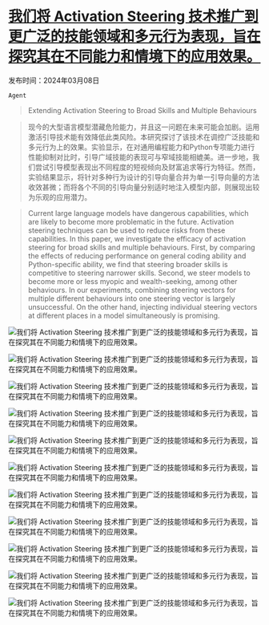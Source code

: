 # [我们将 Activation Steering 技术推广到更广泛的技能领域和多元行为表现，旨在探究其在不同能力和情境下的应用效果。](https://arxiv.org/abs/2403.05767)

发布时间：2024年03月08日

`Agent`

> Extending Activation Steering to Broad Skills and Multiple Behaviours

> 现今的大型语言模型潜藏危险能力，并且这一问题在未来可能会加剧。运用激活引导技术能有效降低此类风险。本研究探讨了该技术在调控广泛技能和多元行为上的效果。实验显示，在对通用编程能力和Python专项能力进行性能抑制对比时，引导广域技能的表现可与窄域技能相媲美。进一步地，我们尝试引导模型表现出不同程度的短视倾向及财富追求等行为特征。然而，实验结果显示，将针对多种行为设计的引导向量合并为单一引导向量的方法收效甚微；而将各个不同的引导向量分别适时地注入模型内部，则展现出较为乐观的应用潜力。

> Current large language models have dangerous capabilities, which are likely to become more problematic in the future. Activation steering techniques can be used to reduce risks from these capabilities. In this paper, we investigate the efficacy of activation steering for broad skills and multiple behaviours. First, by comparing the effects of reducing performance on general coding ability and Python-specific ability, we find that steering broader skills is competitive to steering narrower skills. Second, we steer models to become more or less myopic and wealth-seeking, among other behaviours. In our experiments, combining steering vectors for multiple different behaviours into one steering vector is largely unsuccessful. On the other hand, injecting individual steering vectors at different places in a model simultaneously is promising.

![我们将 Activation Steering 技术推广到更广泛的技能领域和多元行为表现，旨在探究其在不同能力和情境下的应用效果。](../../../paper_images/2403.05767/general_coding.png)

![我们将 Activation Steering 技术推广到更广泛的技能领域和多元行为表现，旨在探究其在不同能力和情境下的应用效果。](../../../paper_images/2403.05767/general_coding_cropped.png)

![我们将 Activation Steering 技术推广到更广泛的技能领域和多元行为表现，旨在探究其在不同能力和情境下的应用效果。](../../../paper_images/2403.05767/python_ability.png)

![我们将 Activation Steering 技术推广到更广泛的技能领域和多元行为表现，旨在探究其在不同能力和情境下的应用效果。](../../../paper_images/2403.05767/python_ability_cropped.png)

![我们将 Activation Steering 技术推广到更广泛的技能领域和多元行为表现，旨在探究其在不同能力和情境下的应用效果。](../../../paper_images/2403.05767/single_steering_layer_15.png)

![我们将 Activation Steering 技术推广到更广泛的技能领域和多元行为表现，旨在探究其在不同能力和情境下的应用效果。](../../../paper_images/2403.05767/layer_15_all_results.png)

![我们将 Activation Steering 技术推广到更广泛的技能领域和多元行为表现，旨在探究其在不同能力和情境下的应用效果。](../../../paper_images/2403.05767/simultaneous_steering.png)

![我们将 Activation Steering 技术推广到更广泛的技能领域和多元行为表现，旨在探究其在不同能力和情境下的应用效果。](../../../paper_images/2403.05767/single_steering_layer_10.png)

![我们将 Activation Steering 技术推广到更广泛的技能领域和多元行为表现，旨在探究其在不同能力和情境下的应用效果。](../../../paper_images/2403.05767/layer_10_all_results.png)

![我们将 Activation Steering 技术推广到更广泛的技能领域和多元行为表现，旨在探究其在不同能力和情境下的应用效果。](../../../paper_images/2403.05767/activation_distribution_layer_15.png)

![我们将 Activation Steering 技术推广到更广泛的技能领域和多元行为表现，旨在探究其在不同能力和情境下的应用效果。](../../../paper_images/2403.05767/multi_steering_activation_distributions.png)